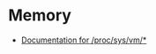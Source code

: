 # Memory

- [Documentation for /proc/sys/vm/*](https://www.kernel.org/doc/Documentation/sysctl/vm.txt)

